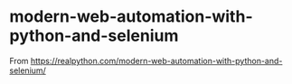 # modern-web-automation-with-python-and-selenium

From https://realpython.com/modern-web-automation-with-python-and-selenium/
